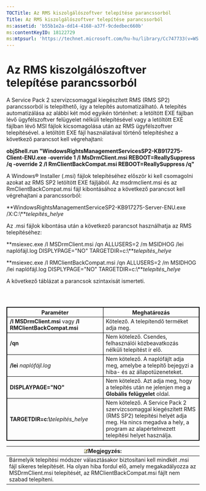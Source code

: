 ```yaml
---
TOCTitle: Az RMS kiszolgálószoftver telepítése parancssorból
Title: Az RMS kiszolgálószoftver telepítése parancssorból
ms:assetid: 'b55b1e2a-dd14-4168-a37f-9cdedbec660b'
ms:contentKeyID: 18122729
ms:mtpsurl: 'https://technet.microsoft.com/hu-hu/library/Cc747733(v=WS.10)'
---
```


Az RMS kiszolgálószoftver telepítése parancssorból
==================================================

A Service Pack 2 szervizcsomaggal kiegészített RMS (RMS SP2) parancssorból is telepíthető, így a telepítés automatizálható. A telepítés automatizálása az alábbi két mód egyikén történhet: a letöltött EXE fájlban lévő ügyfélszoftver felügyelet nélküli telepítésével vagy a letöltött EXE fájlban lévő MSI fájlok kicsomagolása után az RMS ügyfélszoftver telepítésével. a letöltött EXE fájl használatával történő telepítéshez a következő parancsot kell végrehajtani:

**objShell.run "WindowsRightsManagementServicesSP2-KB917275-Client-ENU.exe -override 1 /I MsDrmClient.msi REBOOT=ReallySuppress /q -override 2 /I RmClientBackCompat.msi REBOOT=ReallySuppress /q"**

A Windows® Installer (.msi) fájlok telepítéséhez először ki kell csomagolni azokat az RMS SP2 letöltött EXE fájljából. Az msdrmclient.msi és az RmClientBackCompat.msi fájl kibontásához a következő parancsot kell végrehajtani a parancssorból:

**WindowsRightsManagementServiceSP2-KB917275-Server-ENU.exe /X:C:\\***telepítés\_helye*

Az .msi fájlok kibontása után a következő parancsot használhatja az RMS telepítéséhez:

**msiexec.exe /I MSDrmClient.msi /qn ALLUSERS=2 /m MSIDHOG /lei naplófájl.log DISPLYPAGE="NO" TARGETDIR=c:\\***telepítés\_helye*

**msiexec.exe /I RMClientBackCompat.msi /qn ALLUSERS=2 /m MSIDHOG /lei naplófájl.log DISPLYPAGE="NO" TARGETDIR=c:\\***telepítés\_helye*

A következő táblázat a parancsok szintaxisát ismerteti.

###  

 
<table style="border:1px solid black;">
<colgroup>
<col width="50%" />
<col width="50%" />
</colgroup>
<thead>
<tr class="header">
<th style="border:1px solid black;" >Paraméter</th>
<th style="border:1px solid black;" >Meghatározás</th>
</tr>
</thead>
<tbody>
<tr class="odd">
<td style="border:1px solid black;"><strong>/I MSDrmClient.msi</strong> vagy <strong>/I RMClientBackCompat.msi</strong></td>
<td style="border:1px solid black;">Kötelező. A telepítendő terméket adja meg.</td>
</tr>
<tr class="even">
<td style="border:1px solid black;"><strong>/qn</strong></td>
<td style="border:1px solid black;">Nem kötelező. Csendes, felhasználói közbeavatkozás nélküli telepítést ír elő.</td>
</tr>
<tr class="odd">
<td style="border:1px solid black;"><strong>/lei</strong> <em>naplófájl.log</em></td>
<td style="border:1px solid black;">Nem kötelező. A naplófájlt adja meg, amelybe a telepítő bejegyzi a hiba- és az állapotüzeneteket.</td>
</tr>
<tr class="even">
<td style="border:1px solid black;"><strong>DISPLAYPAGE=&quot;NO&quot;</strong></td>
<td style="border:1px solid black;">Nem kötelező. Azt adja meg, hogy a telepítés után ne jelenjen meg a <strong>Globális felügyelet</strong> oldal.</td>
</tr>
<tr class="odd">
<td style="border:1px solid black;"><strong>TARGETDIR=c:\</strong><em>telepítés_helye</em></td>
<td style="border:1px solid black;">Nem kötelező. A Service Pack 2 szervizcsomaggal kiegészített RMS (RMS SP2) telepítési helyét adja meg. Ha nincs megadva a hely, a program az alapértelmezett telepítési helyet használja.</td>
</tr>
</tbody>
</table>
  
| ![](images/Cc747733.note(WS.10).gif)Megjegyzés:                                                                                                                                                             |  
|------------------------------------------------------------------------------------------------------------------------------------------------------------------------------------------------------------------------------------------|  
| Bármelyik telepítési módszer választásakor biztosítani kell mindkét .msi fájl sikeres telepítését. Ha olyan hiba fordul elő, amely megakadályozza az MSDrmClient.msi telepítését, az RMClientBackCompat.msi fájlt nem szabad telepíteni. |
